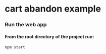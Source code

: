 # cart abandon example

### Run the web app

#### From the root directory of the project run:

```npm start```

